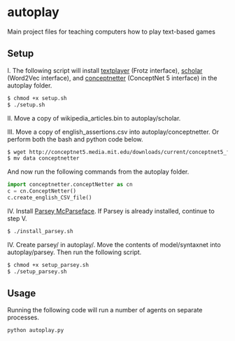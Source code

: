 
# autoplay

Main project files for teaching computers how to play text-based games

## Setup

I. The following script will install [textplayer](https://github.com/kingjamesiv/textplayer) (Frotz interface), [scholar](https://github.com/kingjamesiv/scholar) (Word2Vec interface), and [conceptnetter](https://github.com/kingjamesiv/conceptnetter) (ConceptNet 5 interface) in the autoplay folder.

```bash
$ chmod +x setup.sh
$ ./setup.sh
```

II. Move a copy of wikipedia_articles.bin to autoplay/scholar.

III. Move a copy of english_assertions.csv into autoplay/conceptnetter.
Or perform both the bash and python code below.

```bash
$ wget http://conceptnet5.media.mit.edu/downloads/current/conceptnet5_flat_csv_5.4.tar.bz2
$ mv data conceptnetter
```
And now run the following commands from the autoplay folder.
```python
import conceptnetter.conceptNetter as cn
c = cn.ConceptNetter()
c.create_english_CSV_file()
```

IV. Install [Parsey McParseface](https://github.com/tensorflow/models/tree/master/syntaxnet). If Parsey is already installed, continue to step V.

```bash
$ ./install_parsey.sh
```

IV. Create parsey/ in autoplay/. Move the contents of model/syntaxnet into autoplay/parsey. Then run the following script.

```bash
$ chmod +x setup_parsey.sh
$ ./setup_parsey.sh
```

## Usage

Running the following code will run a number of agents on separate processes.

```python
python autoplay.py
```
